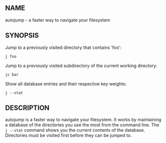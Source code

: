 ## NAME

autojump - a faster way to navigate your filesystem

## SYNOPSIS
Jump to a previously visited directory that contains 'foo':

    j foo

Jump to a previously visited subdirectory of the current working directory:

    jc bar

Show all database entries and their respective key weights:

    j --stat

## DESCRIPTION

autojump is a faster way to navigate your filesystem. It works by maintaining a
database of the directories you use the most from the command line. The `j
--stat` command shows you the current contents of the database. Directories must
be visited first before they can be jumped to.
